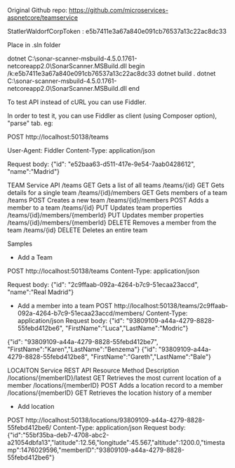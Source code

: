 ﻿Original Github repo: https://github.com/microservices-aspnetcore/teamservice

StatlerWaldorfCorpToken : e5b7411e3a67a840e091cb76537a13c22ac8dc33

Place in .sln folder

dotnet C:\sonar-scanner-msbuild-4.5.0.1761-netcoreapp2.0\SonarScanner.MSBuild.dll begin /k:e5b7411e3a67a840e091cb76537a13c22ac8dc33
dotnet build .
dotnet C:\sonar-scanner-msbuild-4.5.0.1761-netcoreapp2.0\SonarScanner.MSBuild.dll end

To test API instead of cURL you can use Fiddler.

In order to test it, you can use Fiddler as client (using Composer option), "parse" tab. eg:

POST http://localhost:50138/teams

User-Agent: Fiddler
Content-Type: application/json

Request body:
{"id": "e52baa63-d511-417e-9e54-7aab0428612", "name":"Madrid"}


TEAM Service API
/teams GET Gets a list of all teams
/teams/{id} GET Gets details for a single team
/teams/{id}/members GET Gets members of a team
/teams POST Creates a new team
/teams/{id}/members POST Adds a member to a team
/teams/{id} PUT Updates team properties
/teams/{id}/members/{memberId} PUT Updates member properties
/teams/{id}/members/{memberId} DELETE Removes a member from the team
/teams/{id} DELETE Deletes an entire team

Samples

* Add a Team

POST http://localhost:50138/teams
Content-Type: application/json

Request body:
{"id": "2c9ffaab-092a-4264-b7c9-51ecaa23accd", "name":"Real Madrid"}

* Add a member into a team
POST http://localhost:50138/teams/2c9ffaab-092a-4264-b7c9-51ecaa23accd/members/
Content-Type: application/json
Request body:
{"id": "93809109-a44a-4279-8828-55febd412be6", "FirstName":"Luca","LastName":"Modric"}

{"id": "93809109-a44a-4279-8828-55febd412be7", "FirstName":"Karen","LastName":"Benzema"}
{"id": "93809109-a44a-4279-8828-55febd412be8", "FirstName":"Gareth","LastName":"Bale"}

LOCAITON Service REST API
Resource Method Description
/locations/{memberID}/latest GET Retrieves the most current location of a member
/locations/{memberID} POST Adds a location record to a member
/locations/{memberID} GET Retrieves the location history of a member


* Add location

POST http://localhost:50138/locations/93809109-a44a-4279-8828-55febd412be6/
Content-Type: application/json
Request body:
{"id":"55bf35ba-deb7-4708-abc2-a21054dbfa13","latitude":12.56,"longitude":45.567,"altitude":1200.0,"timestamp":1476029596,"memberID":"93809109-a44a-4279-8828-55febd412be6"}
